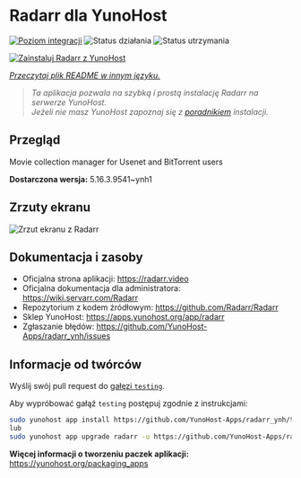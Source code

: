 <!--
To README zostało automatycznie wygenerowane przez <https://github.com/YunoHost/apps/tree/master/tools/readme_generator>
Nie powinno być ono edytowane ręcznie.
-->

# Radarr dla YunoHost

[![Poziom integracji](https://apps.yunohost.org/badge/integration/radarr)](https://ci-apps.yunohost.org/ci/apps/radarr/)
![Status działania](https://apps.yunohost.org/badge/state/radarr)
![Status utrzymania](https://apps.yunohost.org/badge/maintained/radarr)

[![Zainstaluj Radarr z YunoHost](https://install-app.yunohost.org/install-with-yunohost.svg)](https://install-app.yunohost.org/?app=radarr)

*[Przeczytaj plik README w innym języku.](./ALL_README.md)*

> *Ta aplikacja pozwala na szybką i prostą instalację Radarr na serwerze YunoHost.*  
> *Jeżeli nie masz YunoHost zapoznaj się z [poradnikiem](https://yunohost.org/install) instalacji.*

## Przegląd

Movie collection manager for Usenet and BitTorrent users

**Dostarczona wersja:** 5.16.3.9541~ynh1

## Zrzuty ekranu

![Zrzut ekranu z Radarr](./doc/screenshots/screenshot.jpg)

## Dokumentacja i zasoby

- Oficjalna strona aplikacji: <https://radarr.video>
- Oficjalna dokumentacja dla administratora: <https://wiki.servarr.com/Radarr>
- Repozytorium z kodem źródłowym: <https://github.com/Radarr/Radarr>
- Sklep YunoHost: <https://apps.yunohost.org/app/radarr>
- Zgłaszanie błędów: <https://github.com/YunoHost-Apps/radarr_ynh/issues>

## Informacje od twórców

Wyślij swój pull request do [gałęzi `testing`](https://github.com/YunoHost-Apps/radarr_ynh/tree/testing).

Aby wypróbować gałąź `testing` postępuj zgodnie z instrukcjami:

```bash
sudo yunohost app install https://github.com/YunoHost-Apps/radarr_ynh/tree/testing --debug
lub
sudo yunohost app upgrade radarr -u https://github.com/YunoHost-Apps/radarr_ynh/tree/testing --debug
```

**Więcej informacji o tworzeniu paczek aplikacji:** <https://yunohost.org/packaging_apps>

